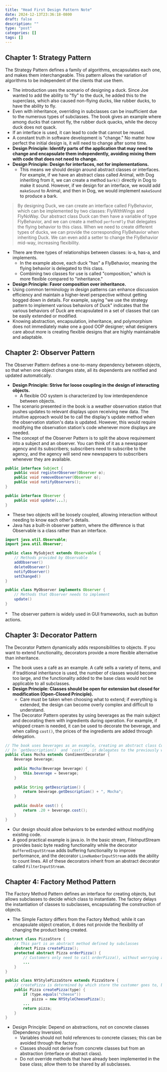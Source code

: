 ```yaml
---
title: "Head First Design Pattern Note"
date: 2024-12-13T23:36:18-0800
draft: false
description: ""
type: "post"
categories: []
tags: []
---
```

## Chapter 1: Strategy Pattern
The Strategy Pattern defines a family of algorithms, encapsulates each one, and makes them interchangeable. This pattern allows the variation of algorithms to be independent of the clients that use them.

* The introduction uses the scenario of designing a duck. Since Joe wanted to add the ability to "fly" to the duck, he added this to the superclass, which also caused non-flying ducks, like rubber ducks, to have the ability to fly.
* Even with inheritance, overriding in subclasses can be insufficient due to the numerous types of subclasses. The book gives an example where among ducks that cannot fly, the rubber duck quacks, while the decoy duck does not quack.
* If an interface is used, it can lead to code that cannot be reused.
* A constant truth in software development is "change." No matter how perfect the initial design is, it will need to change after some time.
* **Design Principle: Identify parts of the application that may need to change and encapsulate them independently, avoiding mixing them with code that does not need to change.**
* **Design Principle: Design for interfaces, not for implementations.**
    * This means we should design around abstract classes or interfaces. For example, if we have an abstract class called Animal, with Dog inheriting from it, we can create a method `bark()` directly in Dog to make it sound. However, if we design for an interface, we would add `makeSound` to Animal, and then in Dog, we would implement `makeSound` to produce a bark.

> By designing Duck, we can create an interface called FlyBehavior, which can be implemented by two classes: FlyWithWings and FlyNoWay. Our abstract class Duck can then have a variable of type FlyBehavior, and we can create a method `performFly` that delegates the flying behavior to this class. When we need to create different types of ducks, we can provide the corresponding FlyBehavior when inheriting Duck. We can even add a setter to change the FlyBehavior mid-way, increasing flexibility.

* There are three types of relationships between classes: is-a, has-a, and implements.
    * In the example above, each duck "has" a FlyBehavior, meaning the flying behavior is delegated to this class.
    * Combining two classes for use is called "composition," which is more flexible compared to "inheritance."
* **Design Principle: Favor composition over inheritance.**
* Using common terminology in design patterns can enhance discussion efficiency and maintain a higher-level perspective without getting bogged down in details. For example, saying "we use the strategy pattern to implement various behaviors of Duck" indicates that the various behaviors of Duck are encapsulated in a set of classes that can be easily extended or modified.
* Knowing abstraction, encapsulation, inheritance, and polymorphism does not immediately make one a good OOP designer; what designers care about more is creating flexible designs that are highly maintainable and adaptable.

## Chapter 2: Observer Pattern
The Observer Pattern defines a one-to-many dependency between objects, so that when one object changes state, all its dependents are notified and updated automatically.

* **Design Principle: Strive for loose coupling in the design of interacting objects.**
    * A flexible OO system is characterized by low interdependence between objects.
* The scenario presented in the book is a weather observation station that pushes updates to relevant displays upon receiving new data. The intuitive approach would be to call the display's update method when the observation station's data is updated. However, this would require modifying the observation station's code whenever more displays are needed.
* The concept of the Observer Pattern is to split the above requirement into a subject and an observer. You can think of it as a newspaper agency and its subscribers; subscribers need to subscribe to the agency, and the agency will send new newspapers to subscribers whenever they are available.

```java
public interface Subject {
    public void registerObserver(Observer o);
    public void removeObserver(Observer o);
    public void notifyObservers();
}

public interface Observer {
    public void update(...);
}
```
* These two objects will be loosely coupled, allowing interaction without needing to know each other's details.
* Java has a built-in observer pattern, where the difference is that Observable is a class rather than an interface.
```java
import java.util.Observable;
import java.util.Observer;

public class MySubject extends Observable {
    // Methods provided by Observable
    addObserver()
    deleteObserver()
    notifyObserver()
    setChanged()
}

public class MyObserver implements Observer {
    // Methods that Observer needs to implement
    update()
}
```
*　The observer pattern is widely used in GUI frameworks, such as button actions.
## Chapter 3: Decorator Pattern
The Decorator Pattern dynamically adds responsibilities to objects. If you want to extend functionality, decorators provide a more flexible alternative than inheritance.

* The book uses a café as an example. A café sells a variety of items, and if traditional
inheritance is used, the number of classes would become too large, and the functionality added to the base class would not be applicable to all subclasses.
* **Design Principle: Classes should be open for extension but closed for modification (Open-Closed Principle).**
    * Care must be taken when choosing what to extend; if everything is extended, the design can become overly complex and difficult to understand.
* The Decorator Pattern operates by using beverages as the main subject and decorating them with ingredients during operation. For example, if whipped cream is needed, it can be used to decorate the beverage, and when calling `cost()`, the prices of the ingredients are added through delegation.
```java
// The book uses beverages as an example, creating an abstract class CondimentDecorator, which is then implemented by the ingredients. Note: CondimentDecorator must also inherit from the top-level abstract class Beverage; otherwise, it cannot achieve the characteristic of decorators being able to wrap around each other.
// In `getDescription()` and `cost()`, it delegates to the previously wrapped object and returns the result after adding the ingredient in its own class.
public class Mocha extends CondimentDecorator {
    Beverage beverage;
    
    public Mocha(Beverage beverage) {
        this.beverage = beverage;
    }
    
    public String getDescription() {
        return beverage.getDescription() + ", Mocha";
    }
    
    public double cost() {
        return .20 + beverage.cost();
    }
}
```
* Our design should allow behaviors to be extended without modifying existing code.
* A good practical example is java.io. In the basic stream, FileInputStream provides basic byte reading functionality while the decorator `BufferedInputStream` adds buffering functionality to improve performance, and the decorator `LineNumberInputStream` adds the ability to count lines. All of these decorators inherit from an abstract decorator called `FilterInputStream`.

## Chapter 4: Factory Method Pattern
The Factory Method Pattern defines an interface for creating objects, but allows subclasses to decide which class to instantiate. The factory delays the instantiation of classes to subclasses, encapsulating the construction of objects.

* The Simple Factory differs from the Factory Method; while it can encapsulate object creation, it does not provide the flexibility of changing the product being created.

```java
abstract class PizzaStore {
    // This part is an abstract method defined by subclasses
    abstract Pizza createPizza();
    protected abstract Pizza orderPizza() {
        // Customers only need to call orderPizza(), without worrying about which specific subclass it is
        ...
    }
} 

public class NYStylePizzaStore extends PizzaStore {
    // createPizza is determined by which store the customer goes to, but still uses the original orderPizza()
    public Pizza createPizza(type) {
        if (type.equals("cheese"))
            pizza = new NYStyleCheesePizza();
        ...
        return pizza;
    }    
}
```
* Design Principle: Depend on abstractions, not on concrete classes (Dependency Inversion).
    * Variables should not hold references to concrete classes; this can be avoided through the factory.
    * Classes should not derive from concrete classes but from an abstraction (interface or abstract class).
    * Do not override methods that have already been implemented in the base class; allow them to be shared by all subclasses.
